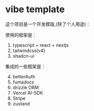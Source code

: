 # vibe template

这个项目是一个开发模版,(除了个人用途)：

使用的框架是：

1. typescript + react + nextjs
2. tailwindcss(v4)
3. shadcn-ui

集成的一些框架是：

4. betterAuth
5. fumadocs
6. drizzle ORM
7. Vercel AI-SDK
8. Stripe
9. zustand
